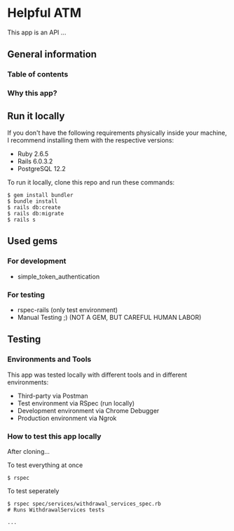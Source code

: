 # Helpful ATM

This app is an API ...

## General information

### Table of contents
### Why this app?


## Run it locally

If you don't have the following requirements physically inside your machine, I recommend installing them with the respective versions:
* Ruby 2.6.5
* Rails 6.0.3.2
* PostgreSQL 12.2


To run it locally, clone this repo and run these commands:
```
$ gem install bundler
$ bundle install
$ rails db:create
$ rails db:migrate
$ rails s
```

## Used gems
### For development
* simple_token_authentication
### For testing
* rspec-rails (only test environment)
* Manual Testing ;) (NOT A GEM, BUT CAREFUL HUMAN LABOR)

## Testing
### Environments and Tools

This app was tested locally with different tools and in different environments:
* Third-party via Postman
* Test environment via RSpec (run locally)
* Development environment via Chrome Debugger
* Production environment via Ngrok

### How to test this app locally
After cloning...

To test everything at once
```
$ rspec
```

To test seperately
```
$ rspec spec/services/withdrawal_services_spec.rb
# Runs WithdrawalServices tests

...
```
